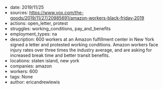- date: 2019/11/25
- sources: https://www.vox.com/the-goods/2019/11/27/20985691/amazon-workers-black-friday-2019
- actions: open_letter, protest
- struggles: working_conditions, pay_and_benefits
- employment_types: na
- description: 600 workers at an Amazon fulfillment center in New York signed a letter and protested working conditions. Amazon workers face injury rates over three times the industry average, and are asking for increased break time and better transit benefits.
- locations: staten island, new york
- companies: amazon
- workers: 600
- tags: None
- author: ericandrewlewis

